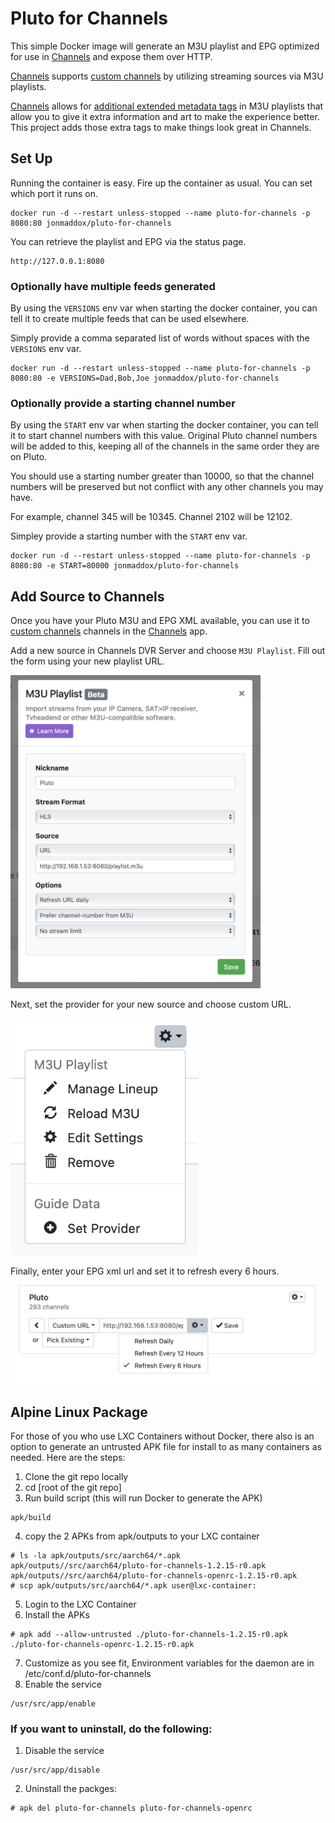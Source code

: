 # Pluto for Channels

This simple Docker image will generate an M3U playlist and EPG optimized for use in [Channels](https://getchannels.com) and expose them over HTTP.

[Channels](https://getchannels.com) supports [custom channels](https://getchannels.com/docs/channels-dvr-server/how-to/custom-channels/) by utilizing streaming sources via M3U playlists.

[Channels](https://getchannels.com) allows for [additional extended metadata tags](https://getchannels.com/docs/channels-dvr-server/how-to/custom-channels/#channels-extensions) in M3U playlists that allow you to give it extra information and art to make the experience better. This project adds those extra tags to make things look great in Channels.

## Set Up

Running the container is easy. Fire up the container as usual. You can set which port it runs on.

    docker run -d --restart unless-stopped --name pluto-for-channels -p 8080:80 jonmaddox/pluto-for-channels

You can retrieve the playlist and EPG via the status page.

    http://127.0.0.1:8080

### Optionally have multiple feeds generated

By using the `VERSIONS` env var when starting the docker container, you can tell it to create multiple feeds that can be used elsewhere.

Simply provide a comma separated list of words without spaces with the `VERSIONS` env var.

    docker run -d --restart unless-stopped --name pluto-for-channels -p 8080:80 -e VERSIONS=Dad,Bob,Joe jonmaddox/pluto-for-channels

### Optionally provide a starting channel number

By using the `START` env var when starting the docker container, you can tell it to start channel numbers with this value. Original Pluto channel numbers will be added to this, keeping all of the channels in the same order they are on Pluto.

You should use a starting number greater than 10000, so that the channel numbers will be preserved but not conflict with any other channels you may have.

For example, channel 345 will be 10345. Channel 2102 will be 12102.

Simpley provide a starting number with the `START` env var.

    docker run -d --restart unless-stopped --name pluto-for-channels -p 8080:80 -e START=80000 jonmaddox/pluto-for-channels

## Add Source to Channels

Once you have your Pluto M3U and EPG XML available, you can use it to [custom channels](https://getchannels.com/docs/channels-dvr-server/how-to/custom-channels/) channels in the [Channels](https://getchannels.com) app.

Add a new source in Channels DVR Server and choose `M3U Playlist`. Fill out the form using your new playlist URL.

<img src=".github/1.png" width="400px"/>

Next, set the provider for your new source and choose custom URL.

<img src=".github/2.png" width="300px"/>

Finally, enter your EPG xml url and set it to refresh every 6 hours.

<img src=".github/3.png" width="500px"/>

## Alpine Linux Package

For those of you who use LXC Containers without Docker, there also is an option to generate an untrusted APK file for install to as many containers as needed.  Here are the steps:

1. Clone the git repo locally
2. cd [root of the git repo]
3. Run build script (this will run Docker to generate the APK)
```
apk/build
```
4. copy the 2 APKs from apk/outputs to your LXC container
```
# ls -la apk/outputs/src/aarch64/*.apk
apk/outputs//src/aarch64/pluto-for-channels-1.2.15-r0.apk		apk/outputs//src/aarch64/pluto-for-channels-openrc-1.2.15-r0.apk
# scp apk/outputs/src/aarch64/*.apk user@lxc-container:
```
5. Login to the LXC Container
6. Install the APKs
```
# apk add --allow-untrusted ./pluto-for-channels-1.2.15-r0.apk ./pluto-for-channels-openrc-1.2.15-r0.apk
```
7. Customize as you see fit, Environment variables for the daemon are in /etc/conf.d/pluto-for-channels
8. Enable the service
```
/usr/src/app/enable
```

### If you want to uninstall, do the following:

1. Disable the service
```
/usr/src/app/disable
```
2. Uninstall the packges:
```
# apk del pluto-for-channels pluto-for-channels-openrc
```